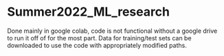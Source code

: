 # Summer2022_ML_research
Done mainly in google colab, code is not functional without a google drive to run it off of for the most part. Data for training/test sets can be downloaded to use the code with appropriately modified paths. 
